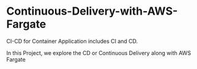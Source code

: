 # Continuous-Delivery-with-AWS-Fargate

CI-CD for Container Application includes CI and CD.

In this Project, we explore the CD or Continuous Delivery along with AWS Fargate

